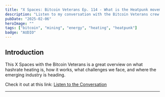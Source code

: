 ```yaml
---
title: "X Spaces: Bitcoin Veterans Ep. 114 - What is the Heatpunk movement?"
description: "Listen to my conversation with the Bitcoin Veterans crew about what it means to be a Heatpunk, what challenges we face, and where we're going from here."
pubDate: "2025-02-06"
heroImage: ""
tags: ["bitcoin", "mining", "energy", "heating", "heatpunk"]
badge: "AUDIO"
---
```


## Introduction

This X Spaces with the Bitcoin Veterans is a great overview on what hashrate heating is, how it works, what challenges we face, and where the emerging industry is heading.

Check it out at this link: [Listen to the Conversation](https://x.com/BitcoinVeterans/status/1887516115363856450)

--- 